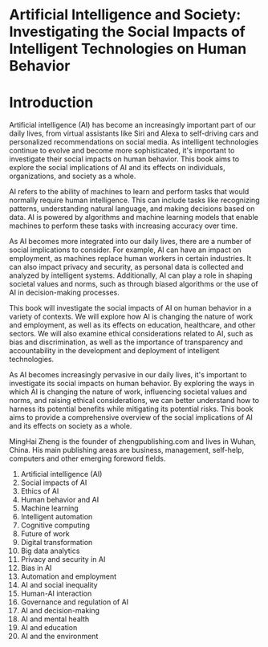 # Artificial Intelligence and Society: Investigating the Social Impacts of Intelligent Technologies on Human Behavior

# Introduction

Artificial intelligence (AI) has become an increasingly important part of our daily lives, from virtual assistants like Siri and Alexa to self-driving cars and personalized recommendations on social media. As intelligent technologies continue to evolve and become more sophisticated, it's important to investigate their social impacts on human behavior. This book aims to explore the social implications of AI and its effects on individuals, organizations, and society as a whole.

AI refers to the ability of machines to learn and perform tasks that would normally require human intelligence. This can include tasks like recognizing patterns, understanding natural language, and making decisions based on data. AI is powered by algorithms and machine learning models that enable machines to perform these tasks with increasing accuracy over time.

As AI becomes more integrated into our daily lives, there are a number of social implications to consider. For example, AI can have an impact on employment, as machines replace human workers in certain industries. It can also impact privacy and security, as personal data is collected and analyzed by intelligent systems. Additionally, AI can play a role in shaping societal values and norms, such as through biased algorithms or the use of AI in decision-making processes.

This book will investigate the social impacts of AI on human behavior in a variety of contexts. We will explore how AI is changing the nature of work and employment, as well as its effects on education, healthcare, and other sectors. We will also examine ethical considerations related to AI, such as bias and discrimination, as well as the importance of transparency and accountability in the development and deployment of intelligent technologies.

As AI becomes increasingly pervasive in our daily lives, it's important to investigate its social impacts on human behavior. By exploring the ways in which AI is changing the nature of work, influencing societal values and norms, and raising ethical considerations, we can better understand how to harness its potential benefits while mitigating its potential risks. This book aims to provide a comprehensive overview of the social implications of AI and its effects on society as a whole.

MingHai Zheng is the founder of zhengpublishing.com and lives in Wuhan, China. His main publishing areas are business, management, self-help, computers and other emerging foreword fields.



1. Artificial intelligence (AI)
2. Social impacts of AI
3. Ethics of AI
4. Human behavior and AI
5. Machine learning
6. Intelligent automation
7. Cognitive computing
8. Future of work
9. Digital transformation
10. Big data analytics
11. Privacy and security in AI
12. Bias in AI
13. Automation and employment
14. AI and social inequality
15. Human-AI interaction
16. Governance and regulation of AI
17. AI and decision-making
18. AI and mental health
19. AI and education
20. AI and the environment

